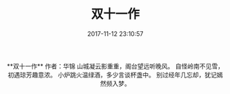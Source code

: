 ﻿---
title: 双十一作
date: 2017-11-12 23:10:57
category: ["诗词"]
tags: ["诗词"]
---

<center>
**双十一作**
作者：华锦
<!--more-->
山城凝云影重重，阁台望远听晚风。
自怪岭南不见雪，初遇琼芳趣意浓。
小炉跳火温绿酒，多少言谈杯盏中。
别过经年几忘却，犹记嫣然频入梦。
</center>
